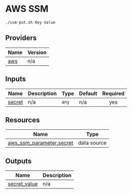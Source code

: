 <!-- BEGIN_TF_DOCS -->
# AWS SSM

```
./ssm-put.sh Key Value
```
## Providers

| Name | Version |
|------|---------|
| <a name="provider_aws"></a> [aws](#provider\_aws) | n/a |
## Inputs

| Name | Description | Type | Default | Required |
|------|-------------|------|---------|:--------:|
| <a name="input_secret"></a> [secret](#input\_secret) | n/a | `any` | n/a | yes |
## Resources

| Name | Type |
|------|------|
| [aws_ssm_parameter.secret](https://registry.terraform.io/providers/hashicorp/aws/latest/docs/data-sources/ssm_parameter) | data source |
## Outputs

| Name | Description |
|------|-------------|
| <a name="output_secret_value"></a> [secret\_value](#output\_secret\_value) | n/a |
<!-- END_TF_DOCS -->